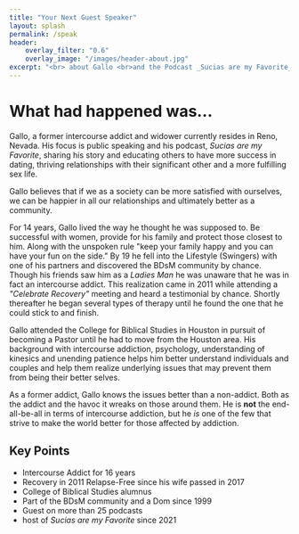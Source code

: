 ```yaml
---
title: "Your Next Guest Speaker"
layout: splash
permalink: /speak
header:
    overlay_filter: "0.6"
    overlay_image: "/images/header-about.jpg"
excerpt: "<br> about Gallo <br>and the Podcast _Sucias are my Favorite_"
---
```


# What had happened was…

Gallo, a former intercourse addict and widower currently resides in Reno, Nevada. His focus is public speaking and his podcast, _Sucias are my Favorite_, sharing his story and educating others to have more success in dating, thriving relationships with their significant other and a more fulfilling sex life.

Gallo believes that if we as a society can be more satisfied with ourselves, we can be happier in all our relationships and ultimately better as a community.

For 14 years, Gallo lived the way he thought he was supposed to. Be successful with women, provide for his family and protect those closest to him. Along with the unspoken rule "keep your family happy and you can have your fun on the side." By 19 he fell into the Lifestyle (Swingers) with one of his partners and discovered the BDsM community by chance. Though his friends saw him as a _Ladies Man_ he was unaware that he was in fact an intercourse addict. This realization came in 2011 while attending a _"Celebrate Recovery"_ meeting and heard a testimonial by chance. Shortly thereafter he began several types of therapy until he found the one that he could stick to and finish.

Gallo attended the College for Biblical Studies in Houston in pursuit of becoming a Pastor until he had to move from the Houston area. His background with intercourse addiction, psychology, understanding of kinesics and unending patience helps him better understand individuals and couples and help them realize underlying issues that may prevent them from being their better selves.

As a former addict, Gallo knows the issues better than a non-addict. Both as the addict and the havoc it wreaks on those around them. He is **not** the end-all-be-all in terms of intercourse addiction, but he *is* one of the few that strive to make the world better for those affected by addiction.

## Key Points

* Intercourse Addict for 16 years
* Recovery in 2011 Relapse-Free since his wife passed in 2017
* College of Biblical Studies alumnus
* Part of the BDsM community and a Dom since 1999
* Guest on more than 25 podcasts
* host of _Sucias are my Favorite_ since 2021
